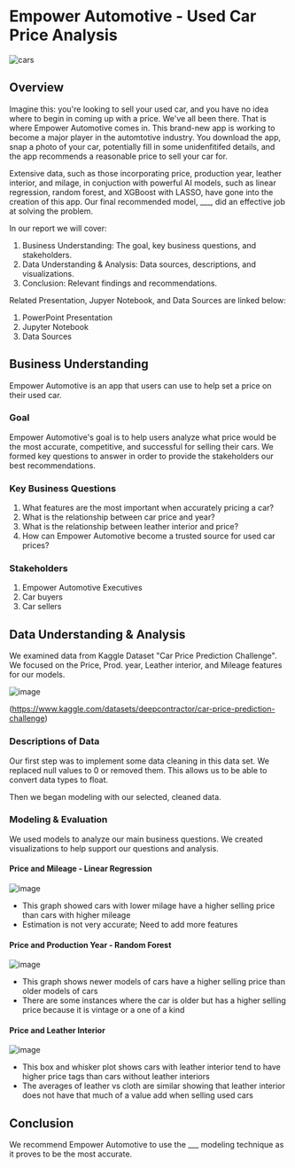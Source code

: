 # Empower Automotive - Used Car Price Analysis

![cars](https://th.bing.com/th/id/R.9afaff6944accabe5dc55f713134f5fa?rik=ha%2fls5fh6wMN2Q&riu=http%3a%2f%2fmcity.umich.edu%2fwp-content%2fuploads%2f2017%2f02%2fcar-sunrise.jpg&ehk=3ZQbYDUCnoP09vNWkQ1uj7XLQWarfDz6hUJY1pmOLy8%3d&risl=&pid=ImgRaw&r=0)

## Overview
Imagine this: you're looking to sell your used car, and you have no idea where to begin in coming up with a price. We've all been there. That is where Empower Automotive comes in. This brand-new app is working to become a major player in the automtotive industry. You download the app, snap a photo of your car, potentially fill in some unidenfitifed details, and the app recommends a reasonable price to sell your car for.

Extensive data, such as those incorporating price, production year, leather interior, and milage, in conjuction with powerful AI models, such as linear regression, random forest, and XGBoost with LASSO, have gone into the creation of this app. Our final recommended model, ___, did an effective job at solving the problem.

In our report we will cover:
1. Business Understanding: The goal, key business questions, and stakeholders.
2. Data Understanding & Analysis: Data sources, descriptions, and visualizations.
3. Conclusion: Relevant findings and recommendations. 

Related Presentation, Jupyer Notebook, and Data Sources are linked below:
1. PowerPoint Presentation
2. Jupyter Notebook
3. Data Sources

## Business Understanding
Empower Automotive is an app that users can use to help set a price on their used car.

### Goal
Empower Automotive's goal is to help users analyze what price would be the most accurate, competitive, and successful for selling their cars. We formed key questions to answer in order to provide the stakeholders our best recommendations.

### Key Business Questions
1. What features are the most important when accurately pricing a car?
2. What is the relationship between car price and year?
3. What is the relationship between leather interior and price?
4. How can Empower Automotive become a trusted source for used car prices?

### Stakeholders
1. Empower Automotive Executives
2. Car buyers
3. Car sellers

## Data Understanding & Analysis
We examined data from Kaggle Dataset "Car Price Prediction Challenge". We focused on the Price, Prod. year, Leather interior, and Mileage features for our models.

![image](https://github.com/omunozsanchezdeloitte/Capstone---Group-3/assets/125094602/1ef59da8-3979-461c-9d31-7db5ebd3b4eb)

(https://www.kaggle.com/datasets/deepcontractor/car-price-prediction-challenge)

### Descriptions of Data
Our first step was to implement some data cleaning in this data set. We replaced null values to 0 or removed them. This allows us to be able to convert data types to float.

Then we began modeling with our selected, cleaned data.

### Modeling & Evaluation
We used models to analyze our main business questions. We created visualizations to help support our questions and analysis.

#### Price and Mileage - Linear Regression

![image](https://github.com/omunozsanchezdeloitte/Capstone---Group-3/assets/125094602/9de7b480-68ab-411a-9170-752ff48711e8)

- This graph showed cars with lower milage have a higher selling price than cars with higher mileage
- Estimation is not very accurate; Need to add more features

#### Price and Production Year - Random Forest

![image](https://github.com/omunozsanchezdeloitte/Capstone---Group-3/assets/125094602/1e9fab84-e1ba-4ff7-a9f4-d83449ee6969)

- This graph shows newer models of cars have a higher selling price than older models of cars
- There are some instances where the car is older but has a higher selling price because it is vintage or a one of a kind

#### Price and Leather Interior

![image](https://github.com/omunozsanchezdeloitte/Capstone---Group-3/assets/125094602/eec1b81d-0071-4316-b219-5412e8014dee)

- This box and whisker plot shows cars with leather interior tend to have higher price tags than cars without leather interiors
- The averages of leather vs cloth are similar showing that leather interior does not have that much of a value add when selling used cars

## Conclusion
We recommend Empower Automotive to use the ___ modeling technique as it proves to be the most accurate.
